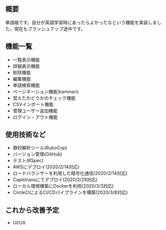 ## 概要
単語帳です。自分が英語学習時にあったらよかったなという機能を実装しました。現在もブラッシュアップ途中です。

## 機能一覧
- 一覧表示機能
- 詳細表示機能
- 削除機能
- 編集機能
- 単語検索機能
- ページネーション機能(kaminari)
- 覚えたかどうかのチェック機能
- CSVインポート機能
- 管理ユーザー追加機能
- ログイン・アウト機能

## 使用技術など
- 静的解析ツール(RuboCop)
- バージョン管理(GitHub)
- テスト(RSpec)
- AWSにデプロイ(2020/2/14対応)
- ロードバランサーを利用した暗号化通信(2020/2/14対応)
- Capistranoにてデプロイ(2020/2/29対応)
- ローカル環境構築にDockerを利用(2020/3/3対応)
- CircleCIによるCI/CDパイプラインを構築(2020/3/8対応)

## これから改善予定
- UI/UX